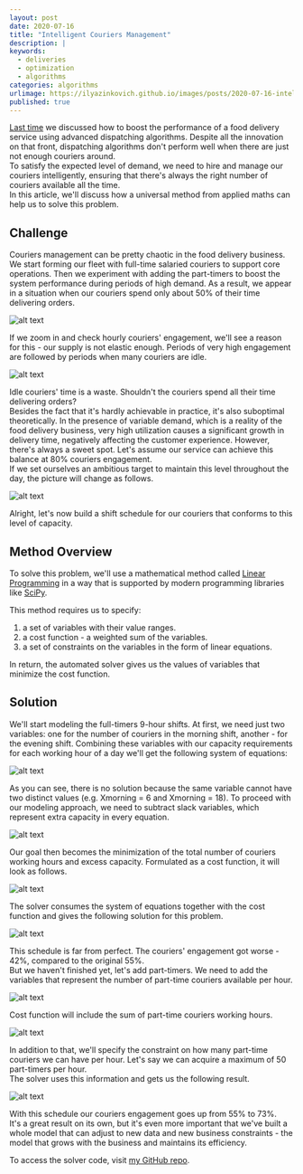 ```yaml
---
layout: post
date: 2020-07-16
title: "Intelligent Couriers Management"
description: |
keywords:
  - deliveries
  - optimization
  - algorithms
categories: algorithms
urlimage: https://ilyazinkovich.github.io/images/posts/2020-07-16-intelligent-couriers-management/full-timers-part-timers-shifts.svg
published: true
---
```


[Last time](https://bit.ly/37Omcpz) we discussed how to boost the performance of a food delivery service using advanced dispatching algorithms. Despite all the innovation on that front, dispatching algorithms don't perform well when there are just not enough couriers around.  
To satisfy the expected level of demand, we need to hire and manage our couriers intelligently, ensuring that there's always the right number of couriers available all the time.  
In this article, we'll discuss how a universal method from applied maths can help us to solve this problem.  

<!--more-->

## Challenge

Couriers management can be pretty chaotic in the food delivery business. We start forming our fleet with full-time salaried couriers to support core operations. Then we experiment with adding the part-timers to boost the system performance during periods of high demand. As a result, we appear in a situation when our couriers spend only about 50% of their time delivering orders.  

![alt text](/images/posts/2020-07-16-intelligent-couriers-management/hourly-couriers-engagement-zoom-out.svg?style=centered "Couriers Engagement Zoom Out")  

If we zoom in and check hourly couriers' engagement, we'll see a reason for this - our supply is not elastic enough. Periods of very high engagement are followed by periods when many couriers are idle.  

![alt text](/images/posts/2020-07-16-intelligent-couriers-management/hourly-couriers-engagement-zoom-in.svg?style=centered "Couriers Engagement Zoom In")  

Idle couriers' time is a waste. Shouldn't the couriers spend all their time delivering orders?  
Besides the fact that it's hardly achievable in practice, it's also suboptimal theoretically. In the presence of variable demand, which is a reality of the food delivery business, very high utilization causes a significant growth in delivery time, negatively affecting the customer experience. However, there's always a sweet spot. Let's assume our service can achieve this balance at 80% couriers engagement.  
If we set ourselves an ambitious target to maintain this level throughout the day, the picture will change as follows.  

![alt text](/images/posts/2020-07-16-intelligent-couriers-management/hourly-couriers-engagement-ideal.svg?style=centered "Couriers Engagement Ideal")  

Alright, let's now build a shift schedule for our couriers that conforms to this level of capacity.

## Method Overview

To solve this problem, we'll use a mathematical method called [Linear Programming](https://en.wikipedia.org/wiki/Linear_programming) in a way that is supported by modern programming libraries like [SciPy](https://docs.scipy.org/doc/scipy-0.18.1/reference/generated/scipy.optimize.linprog.html).  

This method requires us to specify:
1. a set of variables with their value ranges.
2. a cost function - a weighted sum of the variables.
3. a set of constraints on the variables in the form of linear equations.  

In return, the automated solver gives us the values of variables that minimize the cost function.  

## Solution

We'll start modeling the full-timers 9-hour shifts.
At first, we need just two variables: one for the number of couriers in the morning shift, another - for the evening shift.
Combining these variables with our capacity requirements for each working hour of a day we'll get the following system of equations:

![alt text](/images/posts/2020-07-16-intelligent-couriers-management/full-timers.svg?style=centered "Full Timers")  

As you can see, there is no solution because the same variable cannot have two distinct values (e.g. Xmorning = 6 and Xmorning = 18).
To proceed with our modeling approach, we need to subtract slack variables, which represent extra capacity in every equation.

![alt text](/images/posts/2020-07-16-intelligent-couriers-management/full-timers-slack.svg?style=centered "Full Timers - Slack")  

Our goal then becomes the minimization of the total number of couriers working hours and excess capacity.
Formulated as a cost function, it will look as follows.

![alt text](/images/posts/2020-07-16-intelligent-couriers-management/full-timers-slack-cost-function.svg?style=centered "Full Timers - Slack, Cost Function")  

The solver consumes the system of equations together with the cost function and gives the following solution for this problem.

![alt text](/images/posts/2020-07-16-intelligent-couriers-management/full-timers-shifts.svg?style=centered "Full Timers Shifts")  

This schedule is far from perfect. The couriers' engagement got worse - 42%, compared to the original 55%.  
But we haven't finished yet, let's add part-timers. We need to add the variables that represent the number of part-time couriers available per hour.  

![alt text](/images/posts/2020-07-16-intelligent-couriers-management/full-timers-slack-part-timers.svg?style=centered "Full Timers - Slack + Part Timers")  

Cost function will include the sum of part-time couriers working hours.  

![alt text](/images/posts/2020-07-16-intelligent-couriers-management/full-timers-slack-part-timers-cost-function.svg?style=centered "Full Timers - Slack + Part Timers, Cost Function")  

In addition to that, we'll specify the constraint on how many part-time couriers we can have per hour. Let's say we can acquire a maximum of 50 part-timers per hour.  
The solver uses this information and gets us the following result.

![alt text](/images/posts/2020-07-16-intelligent-couriers-management/full-timers-part-timers-shifts.svg?style=centered "Full Timers + Part Timers Shifts")  

With this schedule our couriers engagement goes up from 55% to 73%.  
It's a great result on its own, but it's even more important that we've built a whole model that can adjust to new data and new business constraints - the model that grows with the business and maintains its efficiency.  

To access the solver code, visit [my GitHub repo](https://bit.ly/3fLW7KM).
